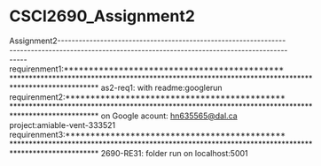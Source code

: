 # CSCI2690_Assignment2
Assignment2---------------------------------------------------------------------------------------------------------------------------------------------------
requirenment1:*************************************************************************************************************************************************
as2-req1: with readme:googlerun
requirenment2:*************************************************************************************************************************************************
 on Google acount: hn635565@dal.ca project:amiable-vent-333521
requirenment3:*************************************************************************************************************************************************
2690-RE31: folder run on localhost:5001




